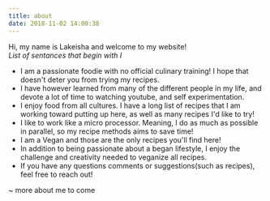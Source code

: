 ```yaml
---
title: about
date: 2018-11-02 14:00:38
---
```


Hi, my name is Lakeisha and welcome to my website!
<br>
*List of sentances that begin with I*
- I am a passionate foodie with no official culinary training! I hope that doesn't deter you from trying my recipes.
- I have however learned from many  of the different people in my life, and devote a lot of time to watching youtube, and self experimentation.
- I enjoy food from all cultures. I have a long list of recipes that I am working toward putting up here, as well as many recipes I'd like to try!
- I like to work like a micro processor. Meaning, I do as much as possible in parallel, so my recipe methods aims to save time!
- I am a Vegan and those are the only recipes you'll find here!
- In addition to being passionate about a began lifestyle, I enjoy the challenge and creativity needed to veganize all recipes.
- If you have any questions comments or suggestions(such as recipes), feel free to reach out!

~ more about me to come

